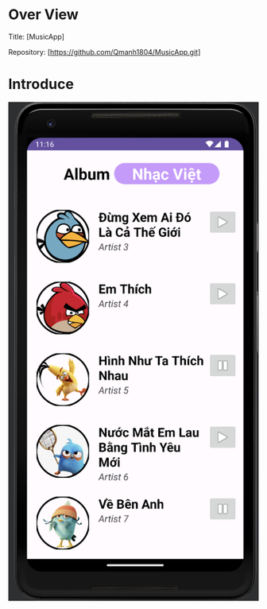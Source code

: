 # Over View
Title: [MusicApp]

Repository: [https://github.com/Qmanh1804/MusicApp.git]

# Introduce
![HomeScreeen](MusicApp/app/src/main/res/demo/homeScreen.png)

